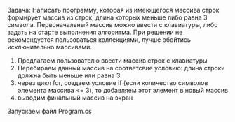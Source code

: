 Задача: Написать программу, которая из имеющегося массива строк формирует массив из строк, длина которых
меньше либо равна 3 символа. Первоначальный массив можно ввести с клавиатуры, либо задать на старте
выполнения алгоритма. При решении не рекомендуется пользоваться коллекциями, лучше обойтись
исключительно массивами. 

1. Предлагаем пользователю ввести массив строк с клавиатуры
2. Перебираем данный массив на соответсвие условию: длина строки должна быть меньше или равна 3
3.  через цикл for, создаем условие if (если количество символов элемента массива <= 3), то добавляем этот элемент в новый массив
4. выводим финальный массив на экран


Запускаем файл Program.cs
